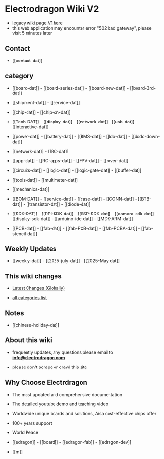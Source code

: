 
# Electrodragon Wiki V2 

- [legacy wiki page V1 here ](https://w.electrodragon.com)
- this web application may encounter error "502 bad gateway", please visit 5 minutes later


## Contact 

- [[contact-dat]] 

## category 

- [[board-dat]] - [[board-series-dat]] - [[board-new-dat]] - [[board-3rd-dat]]

- [[shipment-dat]] - [[service-dat]]

- [[chip-dat]] - [[chip-cn-dat]]

- [[Tech-DAT]] - [[display-dat]]  - [[network-dat]] - [[usb-dat]] - [[interactive-dat]]

- [[power-dat]] - [[battery-dat]] - [[BMS-dat]] - [[ldo-dat]] - [[dcdc-down-dat]]

- [[network-dat]] - [[RC-dat]]

- [[app-dat]] - [[RC-apps-dat]] - [[FPV-dat]] - [[rover-dat]]

- [[circuits-dat]] - [[logic-dat]] - [[logic-gate-dat]] - [[buffer-dat]]

- [[tools-dat]] - [[multimeter-dat]]
  
- [[mechanics-dat]] 

- [[BOM-DAT]] - [[service-dat]] - [[case-dat]] - [[CONN-dat]] - [[BTB-dat]] - [[transistor-dat]] - [[diode-dat]]

- [[SDK-DAT]] - [[RPI-SDK-dat]] - [[ESP-SDK-dat]] - [[camera-sdk-dat]] - [[display-sdk-dat]] - [[arduino-ide-dat]] - [[MDK-ARM-dat]]

- [[PCB-dat]] - [[fab-dat]] - [[fab-PCB-dat]] - [[fab-PCBA-dat]] - [[fab-stencil-dat]] 



## Weekly Updates 

- [[weekly-dat]] - [[2025-july-dat]] - [[2025-May-dat]]

## This wiki changes

- [Latest Changes (Globally)](https://w2.electrodragon.com/gollum/latest_changes)

- [all categories list](https://w2.electrodragon.com/gollum/overview)

## Notes 

- [[chinese-holiday-dat]]

## About this wiki 

- frequently updates, any questions please email to **info@electrodragon.com**

- please don't scrape or crawl this site



## Why Choose Electrdragon 

- The most updated and comprehensive documentation 
- The detailed youtube demo and teaching video 
- Worldwide unique boards and solutions, Aisa cost-effective chips offer 
- 100+ years support
- World Peace


- [[edragon]] - [[board]] - [[edragon-fab]] - [[edragon-dev]] 

- [[m]]

